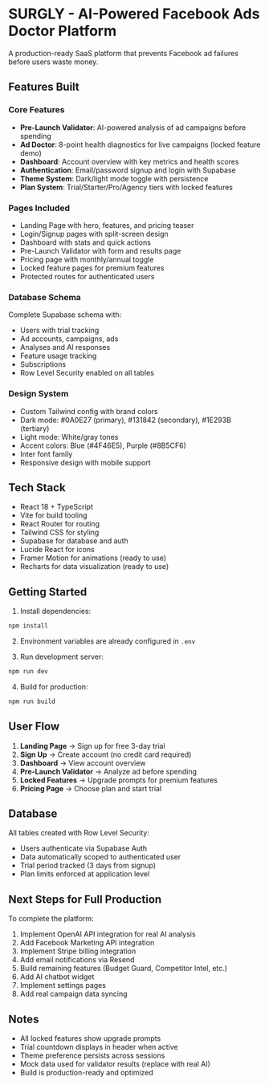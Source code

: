 # SURGLY - AI-Powered Facebook Ads Doctor Platform

A production-ready SaaS platform that prevents Facebook ad failures before users waste money.

## Features Built

### Core Features
- **Pre-Launch Validator**: AI-powered analysis of ad campaigns before spending
- **Ad Doctor**: 8-point health diagnostics for live campaigns (locked feature demo)
- **Dashboard**: Account overview with key metrics and health scores
- **Authentication**: Email/password signup and login with Supabase
- **Theme System**: Dark/light mode toggle with persistence
- **Plan System**: Trial/Starter/Pro/Agency tiers with locked features

### Pages Included
- Landing Page with hero, features, and pricing teaser
- Login/Signup pages with split-screen design
- Dashboard with stats and quick actions
- Pre-Launch Validator with form and results page
- Pricing page with monthly/annual toggle
- Locked feature pages for premium features
- Protected routes for authenticated users

### Database Schema
Complete Supabase schema with:
- Users with trial tracking
- Ad accounts, campaigns, ads
- Analyses and AI responses
- Feature usage tracking
- Subscriptions
- Row Level Security enabled on all tables

### Design System
- Custom Tailwind config with brand colors
- Dark mode: #0A0E27 (primary), #131842 (secondary), #1E293B (tertiary)
- Light mode: White/gray tones
- Accent colors: Blue (#4F46E5), Purple (#8B5CF6)
- Inter font family
- Responsive design with mobile support

## Tech Stack
- React 18 + TypeScript
- Vite for build tooling
- React Router for routing
- Tailwind CSS for styling
- Supabase for database and auth
- Lucide React for icons
- Framer Motion for animations (ready to use)
- Recharts for data visualization (ready to use)

## Getting Started

1. Install dependencies:
```bash
npm install
```

2. Environment variables are already configured in `.env`

3. Run development server:
```bash
npm run dev
```

4. Build for production:
```bash
npm run build
```

## User Flow

1. **Landing Page** → Sign up for free 3-day trial
2. **Sign Up** → Create account (no credit card required)
3. **Dashboard** → View account overview
4. **Pre-Launch Validator** → Analyze ad before spending
5. **Locked Features** → Upgrade prompts for premium features
6. **Pricing Page** → Choose plan and start trial

## Database

All tables created with Row Level Security:
- Users authenticate via Supabase Auth
- Data automatically scoped to authenticated user
- Trial period tracked (3 days from signup)
- Plan limits enforced at application level

## Next Steps for Full Production

To complete the platform:
1. Implement OpenAI API integration for real AI analysis
2. Add Facebook Marketing API integration
3. Implement Stripe billing integration
4. Add email notifications via Resend
5. Build remaining features (Budget Guard, Competitor Intel, etc.)
6. Add AI chatbot widget
7. Implement settings pages
8. Add real campaign data syncing

## Notes

- All locked features show upgrade prompts
- Trial countdown displays in header when active
- Theme preference persists across sessions
- Mock data used for validator results (replace with real AI)
- Build is production-ready and optimized
